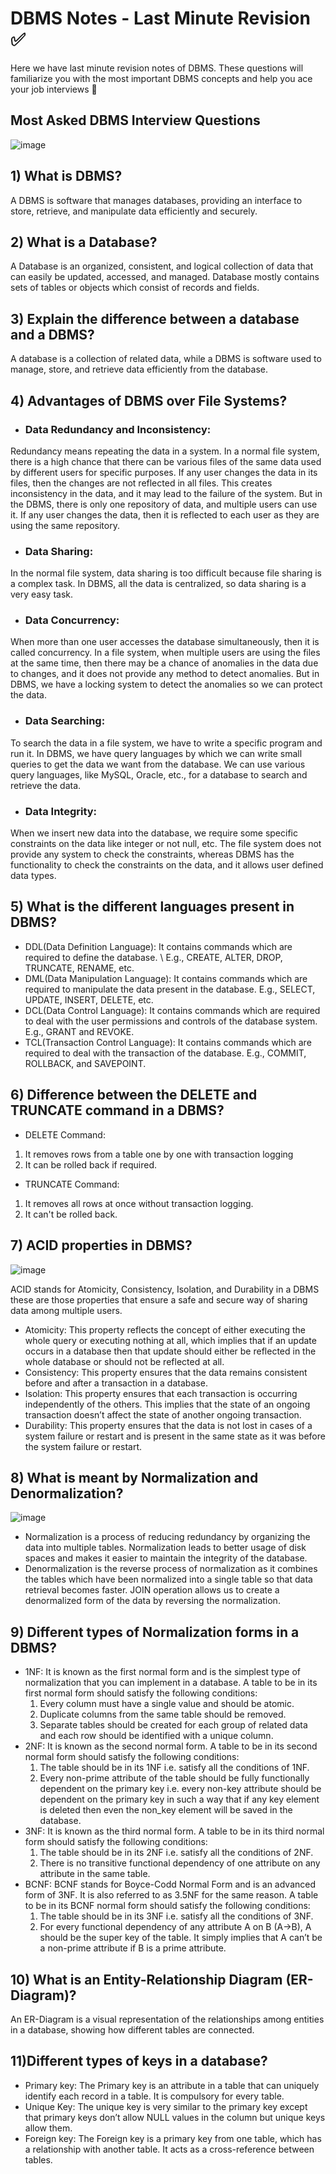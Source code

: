 # DBMS Notes - Last Minute Revision ✅
Here we have last minute revision notes of DBMS. These questions will familiarize you with the most important DBMS concepts and help you ace your job interviews 🙌

## Most Asked DBMS Interview Questions
![image](https://github.com/Shubham-Bhoite/LastMinuteRevision-DBMS/assets/117765637/14d1dd0a-3a18-4e24-9e21-30b812e9b9a0)

## 1) What is DBMS?
A DBMS is software that manages databases, providing an interface to store, retrieve, and manipulate data efficiently and securely.

## 2) What is a Database?
A Database is an organized, consistent, and logical collection of data that can easily be updated, accessed, and managed. Database mostly contains sets of tables or objects which consist of records and fields.

## 3) Explain the difference between a database and a DBMS?
A database is a collection of related data, while a DBMS is software used to manage, store, and retrieve data efficiently from the database.

## 4) Advantages of DBMS over File Systems?
- ### Data Redundancy and Inconsistency:

Redundancy means repeating the data in a system. In a normal file system, there is a high chance that there can be various files of the same data used by different users for specific purposes. If any user changes the data in its files, then the changes are not reflected in all files. This creates inconsistency in the data, and it may lead to the failure of the system. But in the DBMS, there is only one repository of data, and multiple users can use it. If any user changes the data, then it is reflected to each user as they are using the same repository.
- ### Data Sharing:

In the normal file system, data sharing is too difficult because file sharing is a complex task. In DBMS, all the data is centralized, so data sharing is a very easy task.
- ### Data Concurrency:

When more than one user accesses the database simultaneously, then it is called concurrency. In a file system, when multiple users are using the files at the same time, then there may be a chance of anomalies in the data due to changes, and it does not provide any method to detect anomalies. But in DBMS, we have a locking system to detect the anomalies so we can protect the data.
- ### Data Searching:

To search the data in a file system, we have to write a specific program and run it. In DBMS, we have query languages by which we can write small queries to get the data we want from the database. We can use various query languages, like MySQL, Oracle, etc., for a database to search and retrieve the data.
- ### Data Integrity:

When we insert new data into the database, we require some specific constraints on the data like integer or not null, etc. The file system does not provide any system to check the constraints, whereas DBMS has the functionality to check the constraints on the data, and it allows user defined data types.

## 5) What is the different languages present in DBMS?
-  DDL(Data Definition Language): It contains commands which are required to define the database. \ E.g., CREATE, ALTER, DROP, TRUNCATE, RENAME, etc.
-  DML(Data Manipulation Language): It contains commands which are required to manipulate the data present in the database.
  E.g., SELECT, UPDATE, INSERT, DELETE, etc.
- DCL(Data Control Language): It contains commands which are required to deal with the user permissions and controls of the database system.
E.g., GRANT and REVOKE.
- TCL(Transaction Control Language): It contains commands which are required to deal with the transaction of the database.
E.g., COMMIT, ROLLBACK, and SAVEPOINT.

## 6) Difference between the DELETE and TRUNCATE command in a DBMS?
-  DELETE Command:
  1) It removes rows from a table one by one with transaction logging
  2) It can be rolled back if required.

-  TRUNCATE Command:
  1) It removes all rows at once without transaction logging.
  2) It can't be rolled back.

## 7) ACID properties in DBMS?
![image](https://github.com/Shubham-Bhoite/LastMinuteRevision-DBMS/assets/117765637/ede675c9-9c27-4a43-b6dd-821e5b0e9900)

ACID stands for Atomicity, Consistency, Isolation, and Durability in a DBMS these are those properties that ensure a safe and secure way of sharing data among multiple users.
-  Atomicity: This property reflects the concept of either executing the whole query or executing nothing at all, which implies that if an update occurs in a database then that update should either be reflected in the whole database or should not be reflected at all.
-  Consistency: This property ensures that the data remains consistent before and after a transaction in a database.
-  Isolation: This property ensures that each transaction is occurring independently of the others. This implies that the state of an ongoing transaction doesn’t affect the state of another ongoing transaction.
-  Durability: This property ensures that the data is not lost in cases of a system failure or restart and is present in the same state as it was before the system failure or restart.

## 8) What is meant by Normalization and Denormalization?
![image](https://github.com/Shubham-Bhoite/LastMinuteRevision-DBMS/assets/117765637/51a5ef90-0c29-4576-8334-62fc0d8d823b)

-  Normalization is a process of reducing redundancy by organizing the data into multiple tables. Normalization leads to better usage of disk spaces and makes it easier to maintain the integrity of the database.
-  Denormalization is the reverse process of normalization as it combines the tables which have been normalized into a single table so that data retrieval becomes faster. JOIN operation allows us to create a denormalized form of the data by reversing the normalization.

## 9) Different types of Normalization forms in a DBMS?
- 1NF: It is known as the first normal form and is the simplest type of normalization that you can implement in a database. A table to be in its first normal form should satisfy the following conditions:
  1) Every column must have a single value and should be atomic.
  2) Duplicate columns from the same table should be removed.
  3) Separate tables should be created for each group of related data and each row should be identified with a unique column.
- 2NF: It is known as the second normal form. A table to be in its second normal form should satisfy the following conditions:
  1) The table should be in its 1NF i.e. satisfy all the conditions of 1NF.
  2) Every non-prime attribute of the table should be fully functionally dependent on the primary key i.e. every non-key attribute should be dependent on the primary key in such a way that if any key element is deleted then even the non_key element will be saved in the database.
- 3NF: It is known as the third normal form. A table to be in its third normal form should satisfy the following conditions:
  1) The table should be in its 2NF i.e. satisfy all the conditions of 2NF.
  2) There is no transitive functional dependency of one attribute on any attribute in the same table.
- BCNF: BCNF stands for Boyce-Codd Normal Form and is an advanced form of 3NF. It is also referred to as 3.5NF for the same reason. A table to be in its BCNF normal form should satisfy the following conditions:
  1) The table should be in its 3NF i.e. satisfy all the conditions of 3NF.
  2) For every functional dependency of any attribute A on B (A->B), A should be the super key of the table. It simply implies that A can’t be a non-prime attribute if B is a prime attribute.

## 10) What is an Entity-Relationship Diagram (ER-Diagram)?
An ER-Diagram is a visual representation of the relationships among entities in a database, showing how different tables are connected.

## 11)Different types of keys in a database?
-  Primary key: The Primary key is an attribute in a table that can uniquely identify each record in a table. It is compulsory for every table.
-  Unique Key: The unique key is very similar to the primary key except that primary keys don’t allow NULL values in the column but unique keys allow them.
-  Foreign key: The Foreign key is a primary key from one table, which has a relationship with another table. It acts as a cross-reference between tables.

